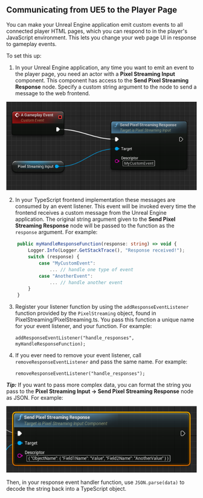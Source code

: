 ## Communicating from UE5 to the Player Page

You can make your Unreal Engine application emit custom events to all connected player HTML pages, which you can respond to in the player's JavaScript environment. This lets you change your web page UI in response to gameplay events.

To set this up:

1.  In your Unreal Engine application, any time you want to emit an event to the player page, you need an actor with a **Pixel Streaming Input** component. This component has access to the **Send Pixel Streaming Response** node. Specify a custom string argument to the node to send a message to the web frontend.


<p align="center">
    <img src="Resources\Images\pixelstreaming-send-game-event.png" alt="Send game event">
</p>

2. In your TypeScript frontend implementation these messages are consumed by an event listener. This event will be invoked every time the frontend receives a custom message from the Unreal Engine application. The original string argument given to the **Send Pixel Streaming Response** node will be passed to the function as the `response` argument. For example:

```typescript
	public myHandleResponseFunction(response: string) => void {
		Logger.Info(Logger.GetStackTrace(), "Response received!");
		switch (response) {
			case "MyCustomEvent":
				... // handle one type of event
			case "AnotherEvent":
				... // handle another event
		}
	}
```

3.  Register your listener function by using the `addResponseEventListener` function provided by the `PixelStreaming` object, found in PixelStreaming/PixelStreaming.ts. You pass this function a unique name for your event listener, and your function. For example:

        addResponseEventListener("handle_responses", myHandleResponseFunction);

4.  If you ever need to remove your event listener, call `removeResponseEventListener` and pass the same name. For example:

        removeResponseEventListener("handle_responses");

**_Tip:_**
If you want to pass more complex data, you can format the string you pass to the **Pixel Streaming Input -> Send Pixel Streaming Response** node as JSON. For example:

<p align="center">
    <img src="Resources\Images\pixelstreaming-send-game-event-json.png" alt="Send Pixel Streaming response using JSON">
</p>

Then, in your response event handler function, use  `JSON.parse(data)` to decode the string back into a TypeScript object.

